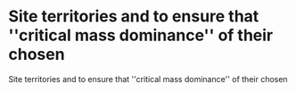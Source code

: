 # Site territories and to ensure that ''critical mass dominance'' of their chosen

Site territories and to ensure that ''critical mass dominance'' of their chosen